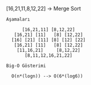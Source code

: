 [16,21,11,8,12,22] -> Merge Sort

    Aşamaları 
      
          [16,21,11] [8,12,22]
       [16,21] [11]   [8] [12,22]
      [16] [21] [11] [8] [12] [22]
       [16,21] [11]   [8] [12,22]
        [11,16,21]     [8,12,22]
           [8,11,12,16,21,22]
           
    Big-O Gösterimi
    
      O(n*(logn)) --> O(6*(log6))
